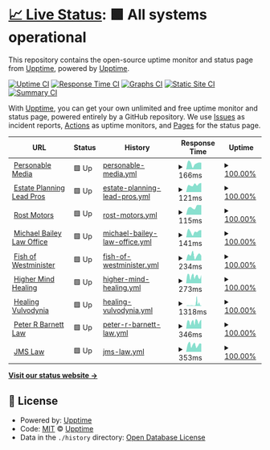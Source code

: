 # [📈 Live Status](https://monitor.personableapps.com/): <!--live status--> **🟩 All systems operational**

This repository contains the open-source uptime monitor and status page from [Upptime](https://upptime.js.org), powered by [Upptime](https://github.com/upptime/upptime).

[![Uptime CI](https://github.com/pmjustin/pmuptime/workflows/Uptime%20CI/badge.svg)](https://github.com/pmjustin/pmuptime/actions?query=workflow%3A%22Uptime+CI%22)
[![Response Time CI](https://github.com/pmjustin/pmuptime/workflows/Response%20Time%20CI/badge.svg)](https://github.com/pmjustin/pmuptime/actions?query=workflow%3A%22Response+Time+CI%22)
[![Graphs CI](https://github.com/pmjustin/pmuptime/workflows/Graphs%20CI/badge.svg)](https://github.com/pmjustin/pmuptime/actions?query=workflow%3A%22Graphs+CI%22)
[![Static Site CI](https://github.com/pmjustin/pmuptime/workflows/Static%20Site%20CI/badge.svg)](https://github.com/pmjustin/pmuptime/actions?query=workflow%3A%22Static+Site+CI%22)
[![Summary CI](https://github.com/pmjustin/pmuptime/workflows/Summary%20CI/badge.svg)](https://github.com/pmjustin/pmuptime/actions?query=workflow%3A%22Summary+CI%22)

With [Upptime](https://upptime.js.org), you can get your own unlimited and free uptime monitor and status page, powered entirely by a GitHub repository. We use [Issues](https://github.com/upptime/upptime/issues) as incident reports, [Actions](https://github.com/pmjustin/pmuptime/actions) as uptime monitors, and [Pages](https://upptime.github.io/upptime) for the status page.

<!--start: status pages-->
<!-- This summary is generated by Upptime (https://github.com/upptime/upptime) -->
<!-- Do not edit this manually, your changes will be overwritten -->
<!-- prettier-ignore -->
| URL | Status | History | Response Time | Uptime |
| --- | ------ | ------- | ------------- | ------ |
| <img alt="" src="https://icons.duckduckgo.com/ip3/personablemedia.com.ico" height="13"> [Personable Media](https://personablemedia.com/) | 🟩 Up | [personable-media.yml](https://github.com/pmjustin/pmuptime/commits/HEAD/history/personable-media.yml) | <details><summary><img alt="Response time graph" src="./graphs/personable-media/response-time-week.png" height="20"> 166ms</summary><br><a href="https://monitor.personableapps.com/history/personable-media"><img alt="Response time 143" src="https://img.shields.io/endpoint?url=https%3A%2F%2Fraw.githubusercontent.com%2Fpmjustin%2Fpmuptime%2FHEAD%2Fapi%2Fpersonable-media%2Fresponse-time.json"></a><br><a href="https://monitor.personableapps.com/history/personable-media"><img alt="24-hour response time 199" src="https://img.shields.io/endpoint?url=https%3A%2F%2Fraw.githubusercontent.com%2Fpmjustin%2Fpmuptime%2FHEAD%2Fapi%2Fpersonable-media%2Fresponse-time-day.json"></a><br><a href="https://monitor.personableapps.com/history/personable-media"><img alt="7-day response time 166" src="https://img.shields.io/endpoint?url=https%3A%2F%2Fraw.githubusercontent.com%2Fpmjustin%2Fpmuptime%2FHEAD%2Fapi%2Fpersonable-media%2Fresponse-time-week.json"></a><br><a href="https://monitor.personableapps.com/history/personable-media"><img alt="30-day response time 141" src="https://img.shields.io/endpoint?url=https%3A%2F%2Fraw.githubusercontent.com%2Fpmjustin%2Fpmuptime%2FHEAD%2Fapi%2Fpersonable-media%2Fresponse-time-month.json"></a><br><a href="https://monitor.personableapps.com/history/personable-media"><img alt="1-year response time 147" src="https://img.shields.io/endpoint?url=https%3A%2F%2Fraw.githubusercontent.com%2Fpmjustin%2Fpmuptime%2FHEAD%2Fapi%2Fpersonable-media%2Fresponse-time-year.json"></a></details> | <details><summary><a href="https://monitor.personableapps.com/history/personable-media">100.00%</a></summary><a href="https://monitor.personableapps.com/history/personable-media"><img alt="All-time uptime 100.00%" src="https://img.shields.io/endpoint?url=https%3A%2F%2Fraw.githubusercontent.com%2Fpmjustin%2Fpmuptime%2FHEAD%2Fapi%2Fpersonable-media%2Fuptime.json"></a><br><a href="https://monitor.personableapps.com/history/personable-media"><img alt="24-hour uptime 100.00%" src="https://img.shields.io/endpoint?url=https%3A%2F%2Fraw.githubusercontent.com%2Fpmjustin%2Fpmuptime%2FHEAD%2Fapi%2Fpersonable-media%2Fuptime-day.json"></a><br><a href="https://monitor.personableapps.com/history/personable-media"><img alt="7-day uptime 100.00%" src="https://img.shields.io/endpoint?url=https%3A%2F%2Fraw.githubusercontent.com%2Fpmjustin%2Fpmuptime%2FHEAD%2Fapi%2Fpersonable-media%2Fuptime-week.json"></a><br><a href="https://monitor.personableapps.com/history/personable-media"><img alt="30-day uptime 100.00%" src="https://img.shields.io/endpoint?url=https%3A%2F%2Fraw.githubusercontent.com%2Fpmjustin%2Fpmuptime%2FHEAD%2Fapi%2Fpersonable-media%2Fuptime-month.json"></a><br><a href="https://monitor.personableapps.com/history/personable-media"><img alt="1-year uptime 99.99%" src="https://img.shields.io/endpoint?url=https%3A%2F%2Fraw.githubusercontent.com%2Fpmjustin%2Fpmuptime%2FHEAD%2Fapi%2Fpersonable-media%2Fuptime-year.json"></a></details>
| <img alt="" src="https://icons.duckduckgo.com/ip3/estateplanningleadpros.com.ico" height="13"> [Estate Planning Lead Pros](https://estateplanningleadpros.com/) | 🟩 Up | [estate-planning-lead-pros.yml](https://github.com/pmjustin/pmuptime/commits/HEAD/history/estate-planning-lead-pros.yml) | <details><summary><img alt="Response time graph" src="./graphs/estate-planning-lead-pros/response-time-week.png" height="20"> 121ms</summary><br><a href="https://monitor.personableapps.com/history/estate-planning-lead-pros"><img alt="Response time 175" src="https://img.shields.io/endpoint?url=https%3A%2F%2Fraw.githubusercontent.com%2Fpmjustin%2Fpmuptime%2FHEAD%2Fapi%2Festate-planning-lead-pros%2Fresponse-time.json"></a><br><a href="https://monitor.personableapps.com/history/estate-planning-lead-pros"><img alt="24-hour response time 150" src="https://img.shields.io/endpoint?url=https%3A%2F%2Fraw.githubusercontent.com%2Fpmjustin%2Fpmuptime%2FHEAD%2Fapi%2Festate-planning-lead-pros%2Fresponse-time-day.json"></a><br><a href="https://monitor.personableapps.com/history/estate-planning-lead-pros"><img alt="7-day response time 121" src="https://img.shields.io/endpoint?url=https%3A%2F%2Fraw.githubusercontent.com%2Fpmjustin%2Fpmuptime%2FHEAD%2Fapi%2Festate-planning-lead-pros%2Fresponse-time-week.json"></a><br><a href="https://monitor.personableapps.com/history/estate-planning-lead-pros"><img alt="30-day response time 107" src="https://img.shields.io/endpoint?url=https%3A%2F%2Fraw.githubusercontent.com%2Fpmjustin%2Fpmuptime%2FHEAD%2Fapi%2Festate-planning-lead-pros%2Fresponse-time-month.json"></a><br><a href="https://monitor.personableapps.com/history/estate-planning-lead-pros"><img alt="1-year response time 192" src="https://img.shields.io/endpoint?url=https%3A%2F%2Fraw.githubusercontent.com%2Fpmjustin%2Fpmuptime%2FHEAD%2Fapi%2Festate-planning-lead-pros%2Fresponse-time-year.json"></a></details> | <details><summary><a href="https://monitor.personableapps.com/history/estate-planning-lead-pros">100.00%</a></summary><a href="https://monitor.personableapps.com/history/estate-planning-lead-pros"><img alt="All-time uptime 92.90%" src="https://img.shields.io/endpoint?url=https%3A%2F%2Fraw.githubusercontent.com%2Fpmjustin%2Fpmuptime%2FHEAD%2Fapi%2Festate-planning-lead-pros%2Fuptime.json"></a><br><a href="https://monitor.personableapps.com/history/estate-planning-lead-pros"><img alt="24-hour uptime 100.00%" src="https://img.shields.io/endpoint?url=https%3A%2F%2Fraw.githubusercontent.com%2Fpmjustin%2Fpmuptime%2FHEAD%2Fapi%2Festate-planning-lead-pros%2Fuptime-day.json"></a><br><a href="https://monitor.personableapps.com/history/estate-planning-lead-pros"><img alt="7-day uptime 100.00%" src="https://img.shields.io/endpoint?url=https%3A%2F%2Fraw.githubusercontent.com%2Fpmjustin%2Fpmuptime%2FHEAD%2Fapi%2Festate-planning-lead-pros%2Fuptime-week.json"></a><br><a href="https://monitor.personableapps.com/history/estate-planning-lead-pros"><img alt="30-day uptime 100.00%" src="https://img.shields.io/endpoint?url=https%3A%2F%2Fraw.githubusercontent.com%2Fpmjustin%2Fpmuptime%2FHEAD%2Fapi%2Festate-planning-lead-pros%2Fuptime-month.json"></a><br><a href="https://monitor.personableapps.com/history/estate-planning-lead-pros"><img alt="1-year uptime 84.09%" src="https://img.shields.io/endpoint?url=https%3A%2F%2Fraw.githubusercontent.com%2Fpmjustin%2Fpmuptime%2FHEAD%2Fapi%2Festate-planning-lead-pros%2Fuptime-year.json"></a></details>
| <img alt="" src="https://icons.duckduckgo.com/ip3/rostmotor.com.ico" height="13"> [Rost Motors](https://rostmotor.com/) | 🟩 Up | [rost-motors.yml](https://github.com/pmjustin/pmuptime/commits/HEAD/history/rost-motors.yml) | <details><summary><img alt="Response time graph" src="./graphs/rost-motors/response-time-week.png" height="20"> 115ms</summary><br><a href="https://monitor.personableapps.com/history/rost-motors"><img alt="Response time 115" src="https://img.shields.io/endpoint?url=https%3A%2F%2Fraw.githubusercontent.com%2Fpmjustin%2Fpmuptime%2FHEAD%2Fapi%2Frost-motors%2Fresponse-time.json"></a><br><a href="https://monitor.personableapps.com/history/rost-motors"><img alt="24-hour response time 146" src="https://img.shields.io/endpoint?url=https%3A%2F%2Fraw.githubusercontent.com%2Fpmjustin%2Fpmuptime%2FHEAD%2Fapi%2Frost-motors%2Fresponse-time-day.json"></a><br><a href="https://monitor.personableapps.com/history/rost-motors"><img alt="7-day response time 115" src="https://img.shields.io/endpoint?url=https%3A%2F%2Fraw.githubusercontent.com%2Fpmjustin%2Fpmuptime%2FHEAD%2Fapi%2Frost-motors%2Fresponse-time-week.json"></a><br><a href="https://monitor.personableapps.com/history/rost-motors"><img alt="30-day response time 98" src="https://img.shields.io/endpoint?url=https%3A%2F%2Fraw.githubusercontent.com%2Fpmjustin%2Fpmuptime%2FHEAD%2Fapi%2Frost-motors%2Fresponse-time-month.json"></a><br><a href="https://monitor.personableapps.com/history/rost-motors"><img alt="1-year response time 114" src="https://img.shields.io/endpoint?url=https%3A%2F%2Fraw.githubusercontent.com%2Fpmjustin%2Fpmuptime%2FHEAD%2Fapi%2Frost-motors%2Fresponse-time-year.json"></a></details> | <details><summary><a href="https://monitor.personableapps.com/history/rost-motors">100.00%</a></summary><a href="https://monitor.personableapps.com/history/rost-motors"><img alt="All-time uptime 93.02%" src="https://img.shields.io/endpoint?url=https%3A%2F%2Fraw.githubusercontent.com%2Fpmjustin%2Fpmuptime%2FHEAD%2Fapi%2Frost-motors%2Fuptime.json"></a><br><a href="https://monitor.personableapps.com/history/rost-motors"><img alt="24-hour uptime 100.00%" src="https://img.shields.io/endpoint?url=https%3A%2F%2Fraw.githubusercontent.com%2Fpmjustin%2Fpmuptime%2FHEAD%2Fapi%2Frost-motors%2Fuptime-day.json"></a><br><a href="https://monitor.personableapps.com/history/rost-motors"><img alt="7-day uptime 100.00%" src="https://img.shields.io/endpoint?url=https%3A%2F%2Fraw.githubusercontent.com%2Fpmjustin%2Fpmuptime%2FHEAD%2Fapi%2Frost-motors%2Fuptime-week.json"></a><br><a href="https://monitor.personableapps.com/history/rost-motors"><img alt="30-day uptime 100.00%" src="https://img.shields.io/endpoint?url=https%3A%2F%2Fraw.githubusercontent.com%2Fpmjustin%2Fpmuptime%2FHEAD%2Fapi%2Frost-motors%2Fuptime-month.json"></a><br><a href="https://monitor.personableapps.com/history/rost-motors"><img alt="1-year uptime 84.58%" src="https://img.shields.io/endpoint?url=https%3A%2F%2Fraw.githubusercontent.com%2Fpmjustin%2Fpmuptime%2FHEAD%2Fapi%2Frost-motors%2Fuptime-year.json"></a></details>
| <img alt="" src="https://icons.duckduckgo.com/ip3/michaelbaileylawllc.com.ico" height="13"> [Michael Bailey Law Office](https://michaelbaileylawllc.com/) | 🟩 Up | [michael-bailey-law-office.yml](https://github.com/pmjustin/pmuptime/commits/HEAD/history/michael-bailey-law-office.yml) | <details><summary><img alt="Response time graph" src="./graphs/michael-bailey-law-office/response-time-week.png" height="20"> 141ms</summary><br><a href="https://monitor.personableapps.com/history/michael-bailey-law-office"><img alt="Response time 120" src="https://img.shields.io/endpoint?url=https%3A%2F%2Fraw.githubusercontent.com%2Fpmjustin%2Fpmuptime%2FHEAD%2Fapi%2Fmichael-bailey-law-office%2Fresponse-time.json"></a><br><a href="https://monitor.personableapps.com/history/michael-bailey-law-office"><img alt="24-hour response time 194" src="https://img.shields.io/endpoint?url=https%3A%2F%2Fraw.githubusercontent.com%2Fpmjustin%2Fpmuptime%2FHEAD%2Fapi%2Fmichael-bailey-law-office%2Fresponse-time-day.json"></a><br><a href="https://monitor.personableapps.com/history/michael-bailey-law-office"><img alt="7-day response time 141" src="https://img.shields.io/endpoint?url=https%3A%2F%2Fraw.githubusercontent.com%2Fpmjustin%2Fpmuptime%2FHEAD%2Fapi%2Fmichael-bailey-law-office%2Fresponse-time-week.json"></a><br><a href="https://monitor.personableapps.com/history/michael-bailey-law-office"><img alt="30-day response time 121" src="https://img.shields.io/endpoint?url=https%3A%2F%2Fraw.githubusercontent.com%2Fpmjustin%2Fpmuptime%2FHEAD%2Fapi%2Fmichael-bailey-law-office%2Fresponse-time-month.json"></a><br><a href="https://monitor.personableapps.com/history/michael-bailey-law-office"><img alt="1-year response time 125" src="https://img.shields.io/endpoint?url=https%3A%2F%2Fraw.githubusercontent.com%2Fpmjustin%2Fpmuptime%2FHEAD%2Fapi%2Fmichael-bailey-law-office%2Fresponse-time-year.json"></a></details> | <details><summary><a href="https://monitor.personableapps.com/history/michael-bailey-law-office">100.00%</a></summary><a href="https://monitor.personableapps.com/history/michael-bailey-law-office"><img alt="All-time uptime 99.99%" src="https://img.shields.io/endpoint?url=https%3A%2F%2Fraw.githubusercontent.com%2Fpmjustin%2Fpmuptime%2FHEAD%2Fapi%2Fmichael-bailey-law-office%2Fuptime.json"></a><br><a href="https://monitor.personableapps.com/history/michael-bailey-law-office"><img alt="24-hour uptime 100.00%" src="https://img.shields.io/endpoint?url=https%3A%2F%2Fraw.githubusercontent.com%2Fpmjustin%2Fpmuptime%2FHEAD%2Fapi%2Fmichael-bailey-law-office%2Fuptime-day.json"></a><br><a href="https://monitor.personableapps.com/history/michael-bailey-law-office"><img alt="7-day uptime 100.00%" src="https://img.shields.io/endpoint?url=https%3A%2F%2Fraw.githubusercontent.com%2Fpmjustin%2Fpmuptime%2FHEAD%2Fapi%2Fmichael-bailey-law-office%2Fuptime-week.json"></a><br><a href="https://monitor.personableapps.com/history/michael-bailey-law-office"><img alt="30-day uptime 100.00%" src="https://img.shields.io/endpoint?url=https%3A%2F%2Fraw.githubusercontent.com%2Fpmjustin%2Fpmuptime%2FHEAD%2Fapi%2Fmichael-bailey-law-office%2Fuptime-month.json"></a><br><a href="https://monitor.personableapps.com/history/michael-bailey-law-office"><img alt="1-year uptime 100.00%" src="https://img.shields.io/endpoint?url=https%3A%2F%2Fraw.githubusercontent.com%2Fpmjustin%2Fpmuptime%2FHEAD%2Fapi%2Fmichael-bailey-law-office%2Fuptime-year.json"></a></details>
| <img alt="" src="https://icons.duckduckgo.com/ip3/fishofwestminster.org.ico" height="13"> [Fish of Westminister](https://fishofwestminster.org/) | 🟩 Up | [fish-of-westminister.yml](https://github.com/pmjustin/pmuptime/commits/HEAD/history/fish-of-westminister.yml) | <details><summary><img alt="Response time graph" src="./graphs/fish-of-westminister/response-time-week.png" height="20"> 234ms</summary><br><a href="https://monitor.personableapps.com/history/fish-of-westminister"><img alt="Response time 227" src="https://img.shields.io/endpoint?url=https%3A%2F%2Fraw.githubusercontent.com%2Fpmjustin%2Fpmuptime%2FHEAD%2Fapi%2Ffish-of-westminister%2Fresponse-time.json"></a><br><a href="https://monitor.personableapps.com/history/fish-of-westminister"><img alt="24-hour response time 225" src="https://img.shields.io/endpoint?url=https%3A%2F%2Fraw.githubusercontent.com%2Fpmjustin%2Fpmuptime%2FHEAD%2Fapi%2Ffish-of-westminister%2Fresponse-time-day.json"></a><br><a href="https://monitor.personableapps.com/history/fish-of-westminister"><img alt="7-day response time 234" src="https://img.shields.io/endpoint?url=https%3A%2F%2Fraw.githubusercontent.com%2Fpmjustin%2Fpmuptime%2FHEAD%2Fapi%2Ffish-of-westminister%2Fresponse-time-week.json"></a><br><a href="https://monitor.personableapps.com/history/fish-of-westminister"><img alt="30-day response time 399" src="https://img.shields.io/endpoint?url=https%3A%2F%2Fraw.githubusercontent.com%2Fpmjustin%2Fpmuptime%2FHEAD%2Fapi%2Ffish-of-westminister%2Fresponse-time-month.json"></a><br><a href="https://monitor.personableapps.com/history/fish-of-westminister"><img alt="1-year response time 246" src="https://img.shields.io/endpoint?url=https%3A%2F%2Fraw.githubusercontent.com%2Fpmjustin%2Fpmuptime%2FHEAD%2Fapi%2Ffish-of-westminister%2Fresponse-time-year.json"></a></details> | <details><summary><a href="https://monitor.personableapps.com/history/fish-of-westminister">100.00%</a></summary><a href="https://monitor.personableapps.com/history/fish-of-westminister"><img alt="All-time uptime 97.28%" src="https://img.shields.io/endpoint?url=https%3A%2F%2Fraw.githubusercontent.com%2Fpmjustin%2Fpmuptime%2FHEAD%2Fapi%2Ffish-of-westminister%2Fuptime.json"></a><br><a href="https://monitor.personableapps.com/history/fish-of-westminister"><img alt="24-hour uptime 100.00%" src="https://img.shields.io/endpoint?url=https%3A%2F%2Fraw.githubusercontent.com%2Fpmjustin%2Fpmuptime%2FHEAD%2Fapi%2Ffish-of-westminister%2Fuptime-day.json"></a><br><a href="https://monitor.personableapps.com/history/fish-of-westminister"><img alt="7-day uptime 100.00%" src="https://img.shields.io/endpoint?url=https%3A%2F%2Fraw.githubusercontent.com%2Fpmjustin%2Fpmuptime%2FHEAD%2Fapi%2Ffish-of-westminister%2Fuptime-week.json"></a><br><a href="https://monitor.personableapps.com/history/fish-of-westminister"><img alt="30-day uptime 100.00%" src="https://img.shields.io/endpoint?url=https%3A%2F%2Fraw.githubusercontent.com%2Fpmjustin%2Fpmuptime%2FHEAD%2Fapi%2Ffish-of-westminister%2Fuptime-month.json"></a><br><a href="https://monitor.personableapps.com/history/fish-of-westminister"><img alt="1-year uptime 94.46%" src="https://img.shields.io/endpoint?url=https%3A%2F%2Fraw.githubusercontent.com%2Fpmjustin%2Fpmuptime%2FHEAD%2Fapi%2Ffish-of-westminister%2Fuptime-year.json"></a></details>
| <img alt="" src="https://icons.duckduckgo.com/ip3/highermindhealing.net.ico" height="13"> [Higher Mind Healing](https://highermindhealing.net/) | 🟩 Up | [higher-mind-healing.yml](https://github.com/pmjustin/pmuptime/commits/HEAD/history/higher-mind-healing.yml) | <details><summary><img alt="Response time graph" src="./graphs/higher-mind-healing/response-time-week.png" height="20"> 273ms</summary><br><a href="https://monitor.personableapps.com/history/higher-mind-healing"><img alt="Response time 525" src="https://img.shields.io/endpoint?url=https%3A%2F%2Fraw.githubusercontent.com%2Fpmjustin%2Fpmuptime%2FHEAD%2Fapi%2Fhigher-mind-healing%2Fresponse-time.json"></a><br><a href="https://monitor.personableapps.com/history/higher-mind-healing"><img alt="24-hour response time 382" src="https://img.shields.io/endpoint?url=https%3A%2F%2Fraw.githubusercontent.com%2Fpmjustin%2Fpmuptime%2FHEAD%2Fapi%2Fhigher-mind-healing%2Fresponse-time-day.json"></a><br><a href="https://monitor.personableapps.com/history/higher-mind-healing"><img alt="7-day response time 273" src="https://img.shields.io/endpoint?url=https%3A%2F%2Fraw.githubusercontent.com%2Fpmjustin%2Fpmuptime%2FHEAD%2Fapi%2Fhigher-mind-healing%2Fresponse-time-week.json"></a><br><a href="https://monitor.personableapps.com/history/higher-mind-healing"><img alt="30-day response time 333" src="https://img.shields.io/endpoint?url=https%3A%2F%2Fraw.githubusercontent.com%2Fpmjustin%2Fpmuptime%2FHEAD%2Fapi%2Fhigher-mind-healing%2Fresponse-time-month.json"></a><br><a href="https://monitor.personableapps.com/history/higher-mind-healing"><img alt="1-year response time 610" src="https://img.shields.io/endpoint?url=https%3A%2F%2Fraw.githubusercontent.com%2Fpmjustin%2Fpmuptime%2FHEAD%2Fapi%2Fhigher-mind-healing%2Fresponse-time-year.json"></a></details> | <details><summary><a href="https://monitor.personableapps.com/history/higher-mind-healing">100.00%</a></summary><a href="https://monitor.personableapps.com/history/higher-mind-healing"><img alt="All-time uptime 99.89%" src="https://img.shields.io/endpoint?url=https%3A%2F%2Fraw.githubusercontent.com%2Fpmjustin%2Fpmuptime%2FHEAD%2Fapi%2Fhigher-mind-healing%2Fuptime.json"></a><br><a href="https://monitor.personableapps.com/history/higher-mind-healing"><img alt="24-hour uptime 100.00%" src="https://img.shields.io/endpoint?url=https%3A%2F%2Fraw.githubusercontent.com%2Fpmjustin%2Fpmuptime%2FHEAD%2Fapi%2Fhigher-mind-healing%2Fuptime-day.json"></a><br><a href="https://monitor.personableapps.com/history/higher-mind-healing"><img alt="7-day uptime 100.00%" src="https://img.shields.io/endpoint?url=https%3A%2F%2Fraw.githubusercontent.com%2Fpmjustin%2Fpmuptime%2FHEAD%2Fapi%2Fhigher-mind-healing%2Fuptime-week.json"></a><br><a href="https://monitor.personableapps.com/history/higher-mind-healing"><img alt="30-day uptime 100.00%" src="https://img.shields.io/endpoint?url=https%3A%2F%2Fraw.githubusercontent.com%2Fpmjustin%2Fpmuptime%2FHEAD%2Fapi%2Fhigher-mind-healing%2Fuptime-month.json"></a><br><a href="https://monitor.personableapps.com/history/higher-mind-healing"><img alt="1-year uptime 99.99%" src="https://img.shields.io/endpoint?url=https%3A%2F%2Fraw.githubusercontent.com%2Fpmjustin%2Fpmuptime%2FHEAD%2Fapi%2Fhigher-mind-healing%2Fuptime-year.json"></a></details>
| <img alt="" src="https://icons.duckduckgo.com/ip3/healingvulvodynia.com.ico" height="13"> [Healing Vulvodynia](https://healingvulvodynia.com/) | 🟩 Up | [healing-vulvodynia.yml](https://github.com/pmjustin/pmuptime/commits/HEAD/history/healing-vulvodynia.yml) | <details><summary><img alt="Response time graph" src="./graphs/healing-vulvodynia/response-time-week.png" height="20"> 1318ms</summary><br><a href="https://monitor.personableapps.com/history/healing-vulvodynia"><img alt="Response time 525" src="https://img.shields.io/endpoint?url=https%3A%2F%2Fraw.githubusercontent.com%2Fpmjustin%2Fpmuptime%2FHEAD%2Fapi%2Fhealing-vulvodynia%2Fresponse-time.json"></a><br><a href="https://monitor.personableapps.com/history/healing-vulvodynia"><img alt="24-hour response time 480" src="https://img.shields.io/endpoint?url=https%3A%2F%2Fraw.githubusercontent.com%2Fpmjustin%2Fpmuptime%2FHEAD%2Fapi%2Fhealing-vulvodynia%2Fresponse-time-day.json"></a><br><a href="https://monitor.personableapps.com/history/healing-vulvodynia"><img alt="7-day response time 1318" src="https://img.shields.io/endpoint?url=https%3A%2F%2Fraw.githubusercontent.com%2Fpmjustin%2Fpmuptime%2FHEAD%2Fapi%2Fhealing-vulvodynia%2Fresponse-time-week.json"></a><br><a href="https://monitor.personableapps.com/history/healing-vulvodynia"><img alt="30-day response time 757" src="https://img.shields.io/endpoint?url=https%3A%2F%2Fraw.githubusercontent.com%2Fpmjustin%2Fpmuptime%2FHEAD%2Fapi%2Fhealing-vulvodynia%2Fresponse-time-month.json"></a><br><a href="https://monitor.personableapps.com/history/healing-vulvodynia"><img alt="1-year response time 532" src="https://img.shields.io/endpoint?url=https%3A%2F%2Fraw.githubusercontent.com%2Fpmjustin%2Fpmuptime%2FHEAD%2Fapi%2Fhealing-vulvodynia%2Fresponse-time-year.json"></a></details> | <details><summary><a href="https://monitor.personableapps.com/history/healing-vulvodynia">100.00%</a></summary><a href="https://monitor.personableapps.com/history/healing-vulvodynia"><img alt="All-time uptime 98.50%" src="https://img.shields.io/endpoint?url=https%3A%2F%2Fraw.githubusercontent.com%2Fpmjustin%2Fpmuptime%2FHEAD%2Fapi%2Fhealing-vulvodynia%2Fuptime.json"></a><br><a href="https://monitor.personableapps.com/history/healing-vulvodynia"><img alt="24-hour uptime 100.00%" src="https://img.shields.io/endpoint?url=https%3A%2F%2Fraw.githubusercontent.com%2Fpmjustin%2Fpmuptime%2FHEAD%2Fapi%2Fhealing-vulvodynia%2Fuptime-day.json"></a><br><a href="https://monitor.personableapps.com/history/healing-vulvodynia"><img alt="7-day uptime 100.00%" src="https://img.shields.io/endpoint?url=https%3A%2F%2Fraw.githubusercontent.com%2Fpmjustin%2Fpmuptime%2FHEAD%2Fapi%2Fhealing-vulvodynia%2Fuptime-week.json"></a><br><a href="https://monitor.personableapps.com/history/healing-vulvodynia"><img alt="30-day uptime 100.00%" src="https://img.shields.io/endpoint?url=https%3A%2F%2Fraw.githubusercontent.com%2Fpmjustin%2Fpmuptime%2FHEAD%2Fapi%2Fhealing-vulvodynia%2Fuptime-month.json"></a><br><a href="https://monitor.personableapps.com/history/healing-vulvodynia"><img alt="1-year uptime 99.99%" src="https://img.shields.io/endpoint?url=https%3A%2F%2Fraw.githubusercontent.com%2Fpmjustin%2Fpmuptime%2FHEAD%2Fapi%2Fhealing-vulvodynia%2Fuptime-year.json"></a></details>
| <img alt="" src="https://icons.duckduckgo.com/ip3/peterbarnettlaw.com.ico" height="13"> [Peter R Barnett Law](https://peterbarnettlaw.com/) | 🟩 Up | [peter-r-barnett-law.yml](https://github.com/pmjustin/pmuptime/commits/HEAD/history/peter-r-barnett-law.yml) | <details><summary><img alt="Response time graph" src="./graphs/peter-r-barnett-law/response-time-week.png" height="20"> 346ms</summary><br><a href="https://monitor.personableapps.com/history/peter-r-barnett-law"><img alt="Response time 453" src="https://img.shields.io/endpoint?url=https%3A%2F%2Fraw.githubusercontent.com%2Fpmjustin%2Fpmuptime%2FHEAD%2Fapi%2Fpeter-r-barnett-law%2Fresponse-time.json"></a><br><a href="https://monitor.personableapps.com/history/peter-r-barnett-law"><img alt="24-hour response time 445" src="https://img.shields.io/endpoint?url=https%3A%2F%2Fraw.githubusercontent.com%2Fpmjustin%2Fpmuptime%2FHEAD%2Fapi%2Fpeter-r-barnett-law%2Fresponse-time-day.json"></a><br><a href="https://monitor.personableapps.com/history/peter-r-barnett-law"><img alt="7-day response time 346" src="https://img.shields.io/endpoint?url=https%3A%2F%2Fraw.githubusercontent.com%2Fpmjustin%2Fpmuptime%2FHEAD%2Fapi%2Fpeter-r-barnett-law%2Fresponse-time-week.json"></a><br><a href="https://monitor.personableapps.com/history/peter-r-barnett-law"><img alt="30-day response time 396" src="https://img.shields.io/endpoint?url=https%3A%2F%2Fraw.githubusercontent.com%2Fpmjustin%2Fpmuptime%2FHEAD%2Fapi%2Fpeter-r-barnett-law%2Fresponse-time-month.json"></a><br><a href="https://monitor.personableapps.com/history/peter-r-barnett-law"><img alt="1-year response time 453" src="https://img.shields.io/endpoint?url=https%3A%2F%2Fraw.githubusercontent.com%2Fpmjustin%2Fpmuptime%2FHEAD%2Fapi%2Fpeter-r-barnett-law%2Fresponse-time-year.json"></a></details> | <details><summary><a href="https://monitor.personableapps.com/history/peter-r-barnett-law">100.00%</a></summary><a href="https://monitor.personableapps.com/history/peter-r-barnett-law"><img alt="All-time uptime 100.00%" src="https://img.shields.io/endpoint?url=https%3A%2F%2Fraw.githubusercontent.com%2Fpmjustin%2Fpmuptime%2FHEAD%2Fapi%2Fpeter-r-barnett-law%2Fuptime.json"></a><br><a href="https://monitor.personableapps.com/history/peter-r-barnett-law"><img alt="24-hour uptime 100.00%" src="https://img.shields.io/endpoint?url=https%3A%2F%2Fraw.githubusercontent.com%2Fpmjustin%2Fpmuptime%2FHEAD%2Fapi%2Fpeter-r-barnett-law%2Fuptime-day.json"></a><br><a href="https://monitor.personableapps.com/history/peter-r-barnett-law"><img alt="7-day uptime 100.00%" src="https://img.shields.io/endpoint?url=https%3A%2F%2Fraw.githubusercontent.com%2Fpmjustin%2Fpmuptime%2FHEAD%2Fapi%2Fpeter-r-barnett-law%2Fuptime-week.json"></a><br><a href="https://monitor.personableapps.com/history/peter-r-barnett-law"><img alt="30-day uptime 100.00%" src="https://img.shields.io/endpoint?url=https%3A%2F%2Fraw.githubusercontent.com%2Fpmjustin%2Fpmuptime%2FHEAD%2Fapi%2Fpeter-r-barnett-law%2Fuptime-month.json"></a><br><a href="https://monitor.personableapps.com/history/peter-r-barnett-law"><img alt="1-year uptime 100.00%" src="https://img.shields.io/endpoint?url=https%3A%2F%2Fraw.githubusercontent.com%2Fpmjustin%2Fpmuptime%2FHEAD%2Fapi%2Fpeter-r-barnett-law%2Fuptime-year.json"></a></details>
| <img alt="" src="https://icons.duckduckgo.com/ip3/jmslawltd.com.ico" height="13"> [JMS Law](https://jmslawltd.com) | 🟩 Up | [jms-law.yml](https://github.com/pmjustin/pmuptime/commits/HEAD/history/jms-law.yml) | <details><summary><img alt="Response time graph" src="./graphs/jms-law/response-time-week.png" height="20"> 353ms</summary><br><a href="https://monitor.personableapps.com/history/jms-law"><img alt="Response time 400" src="https://img.shields.io/endpoint?url=https%3A%2F%2Fraw.githubusercontent.com%2Fpmjustin%2Fpmuptime%2FHEAD%2Fapi%2Fjms-law%2Fresponse-time.json"></a><br><a href="https://monitor.personableapps.com/history/jms-law"><img alt="24-hour response time 425" src="https://img.shields.io/endpoint?url=https%3A%2F%2Fraw.githubusercontent.com%2Fpmjustin%2Fpmuptime%2FHEAD%2Fapi%2Fjms-law%2Fresponse-time-day.json"></a><br><a href="https://monitor.personableapps.com/history/jms-law"><img alt="7-day response time 353" src="https://img.shields.io/endpoint?url=https%3A%2F%2Fraw.githubusercontent.com%2Fpmjustin%2Fpmuptime%2FHEAD%2Fapi%2Fjms-law%2Fresponse-time-week.json"></a><br><a href="https://monitor.personableapps.com/history/jms-law"><img alt="30-day response time 392" src="https://img.shields.io/endpoint?url=https%3A%2F%2Fraw.githubusercontent.com%2Fpmjustin%2Fpmuptime%2FHEAD%2Fapi%2Fjms-law%2Fresponse-time-month.json"></a><br><a href="https://monitor.personableapps.com/history/jms-law"><img alt="1-year response time 400" src="https://img.shields.io/endpoint?url=https%3A%2F%2Fraw.githubusercontent.com%2Fpmjustin%2Fpmuptime%2FHEAD%2Fapi%2Fjms-law%2Fresponse-time-year.json"></a></details> | <details><summary><a href="https://monitor.personableapps.com/history/jms-law">100.00%</a></summary><a href="https://monitor.personableapps.com/history/jms-law"><img alt="All-time uptime 99.61%" src="https://img.shields.io/endpoint?url=https%3A%2F%2Fraw.githubusercontent.com%2Fpmjustin%2Fpmuptime%2FHEAD%2Fapi%2Fjms-law%2Fuptime.json"></a><br><a href="https://monitor.personableapps.com/history/jms-law"><img alt="24-hour uptime 100.00%" src="https://img.shields.io/endpoint?url=https%3A%2F%2Fraw.githubusercontent.com%2Fpmjustin%2Fpmuptime%2FHEAD%2Fapi%2Fjms-law%2Fuptime-day.json"></a><br><a href="https://monitor.personableapps.com/history/jms-law"><img alt="7-day uptime 100.00%" src="https://img.shields.io/endpoint?url=https%3A%2F%2Fraw.githubusercontent.com%2Fpmjustin%2Fpmuptime%2FHEAD%2Fapi%2Fjms-law%2Fuptime-week.json"></a><br><a href="https://monitor.personableapps.com/history/jms-law"><img alt="30-day uptime 100.00%" src="https://img.shields.io/endpoint?url=https%3A%2F%2Fraw.githubusercontent.com%2Fpmjustin%2Fpmuptime%2FHEAD%2Fapi%2Fjms-law%2Fuptime-month.json"></a><br><a href="https://monitor.personableapps.com/history/jms-law"><img alt="1-year uptime 99.61%" src="https://img.shields.io/endpoint?url=https%3A%2F%2Fraw.githubusercontent.com%2Fpmjustin%2Fpmuptime%2FHEAD%2Fapi%2Fjms-law%2Fuptime-year.json"></a></details>

<!--end: status pages-->

[**Visit our status website →**](https://monitor.personableapps.com/)

## 📄 License

- Powered by: [Upptime](https://github.com/upptime/upptime)
- Code: [MIT](./LICENSE) © [Upptime](https://upptime.js.org)
- Data in the `./history` directory: [Open Database License](https://opendatacommons.org/licenses/odbl/1-0/)
